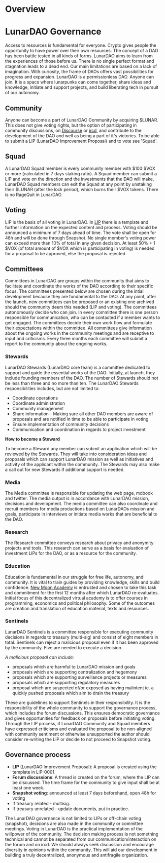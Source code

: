 # Overview

# LunarDAO Governance

Access to resources is fundamental for everyone. Crypto gives people the opportunity to have power over their own resources. The concept of a DAO has been battle tested in all kinds of forms. LunarDAO aims to learn from the experiences of those before us. There is no single perfect format and stagnation leads to a dead end. Our main limitations are based on a lack of imagination. With curiosity, the frame of DAOs offers vast possibilities for progress and expansion. LunarDAO is a permissionless DAO. Anyone can join. It is a space where lunarpunks can come together, share ideas and knowledge, initiate and support projects, and build liberating tech in pursuit of our autonomy.

## Community

Anyone can become a part of LunarDAO Community by acquiring $LUNAR. This does not give voting rights, but the option of participating in community discussions, on [Discourse](https://forum.lunardao.net) or [ircd](./ircd.md), and contribute to the development of the DAO and well as being a part of it's victories. To be able to submit a LIP (LunarDAO Improvement Proposal) and to vote see 'Squad'.

## Squad

A LunarDAO Squad member is every community member with $100 $VOX or more (calculated in 7 days staking ratio). A Squad member can submit a LIP and vote on the direction and the investments that the DAO will make. LunarDAO Squad members can exit the Squad at any point by unstaking their $LUNAR (after the lock period), which burns their $VOX tokens. There is no RageQuit in LunarDAO.

## Voting

LIP is the basis of all voting in LunarDAO. In [LIP](./lip-0001.md) there is a template and further information on the expected content and process. Voting should be announced a minimum of 7 days ahead of time. The vote shall be open for 48h and will be done through Snapshot. No single member's voting power can exceed more than 10% of total in any given decision. At least 50% + 1 $VOX (of total amount of $VOX which is participating in voting) is needed for a proposal to be approved, else the proposal is rejected.

## Committees

Committees in LunarDAO are groups within the community that aims to facilitate and coordinate the works of the DAO according to their specific focus. The committees presented below are chosen during the intial development because they are fundamental to the DAO. At any point, after the launch, new committees can be proposed or an existing one archived should the community deem this needed (LIP and voting). The committees autonomously decide who can join. In every committee there is one person responsible for communication, who can be contacted if a member wants to get engaged. The committees decide their own work flow and formulate their expectations within the committee. All committees give information about the ongoing works in the community meetings and are receptive to input and criticisms. Every three months each committee will submit a report to the community about the ongoing works.

### Stewards

LunarDAO Stewards (LunarDAO core team) is a committee dedicated to support and guide the essential works of the DAO. Initially, at launch, they include founding members of the DAO. The number of Stewards should not be less than three and no more than ten. The LunarDAO Stewards responsibilities includes, but are not limited to:

- Coordinate operations
- Coordinate administration
- Community management
- Share information - Making sure all other DAO members are aware of proposals and are notified in time to be able to participate in voting
- Ensure implementation of community decisions
- Communication and coordination in regards to project investment

**How to become a Steward**

To become a Steward any member can submit an application which will be reviewed by the Stewards. They will take into consideration ideas and proposals which can support LunarDAO mission as well as initiatives and activity of the applicant within the community. The Stewards may also make a call out for new Stewards if additional support is needed.

### Media

The Media committee is responsible for updating the web page, mdbook and twitter. The media output is in accordance with LunarDAO mission, decisions and development. The media committee can also coordinate and recruit members for media productions based on LunarDAOs mission and goals, participate in interviews or initiate media works that are beneficial to the DAO.

### Research

The Research committee conveys research about privacy and anonymity projects and tools. This research can serve as a basis for evaluation of investment LIPs for the DAO, or as a resource for the community.

### Education

Education is fundamental in our struggle for free life, autonomy, and community. It is vital to train guides by providing knowledge, skills and build confidence. [New Moon Academy](academy.md) is entrusted and chosen to take this task and commitment for the first 12 months after which LunarDAO re-evaluates. Initial focus of this decentralized virtual academy is to offer courses in programming, economics and political philosophy. Some of the outcomes are creation and translation of education material, texts and resources.

### Sentinels

LunarDAO Sentinels is a committee responsible for executing community decisions in regards to treasury (multi-sig) and consist of eight members in total. Sentinels can reject a malicious proposal even if it has been approved by the community. Five are needed to execute a decision.

*A malicious proposal can include:*

- proposals which are harmful to LunarDAO mission and goals
- proposals which are supporting centralization and hegemony
- proposals which are supporting surveillance projects or measures
- proposals which are supporting regulatory measures
- proposal which are suspected of/or exposed as having malintent ie. a quickly pushed proposals which aim to drain the treasury

These are guidelines to support Sentinels in their responsibility. It is the responsibility of the whole community to support the governance process, which includes the forum discussions. This ensures democratic governance and gives opportunities for feedback on proposals before initiating voting. Through the LIP process, if LunarDAO Community and Squad members have expressed criticisms and evaluated the proposal to be non-aligned with community sentiment or otherwise unsupported the author should consider re-writing the LIP or decide to not proceed to Snapshot voting. 

## Governance process

- **LIP** (LunarDAO Improvement Proposal): A proposal is created using the template in LIP-0001.
- **Forum discussions**: A thread is created on the forum, where the LIP can be discussed. The time frame for the community to give input shall be at least one week.
- **Snapshot voting**: announced at least 7 days beforehand, open 48h for voting
- If treasury related - multisig.
- If treasury unrelated - update documents, put in practice.

The LunarDAO governance is not limited to LIPs or off-chain voting (snapshot), decisions are also made in the community or committee meetings. Voting in LunarDAO is the practical implementation of the willpower of the community. The decision making process is not something technical and cannot be separated from our communication/interaction on the forum and on ircd. We should always seek discussion and encourage diversity in opinions within the community. This will aid our development in building a truly decentralized, anonymous and antifragile organization.

